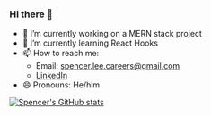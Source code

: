 ### Hi there 👋

- 🔭 I’m currently working on a MERN stack project
- 🌱 I’m currently learning React Hooks
- 📫 How to reach me: 
  - Email: spencer.lee.careers@gmail.com
  - [LinkedIn](https://www.linkedin.com/in/spencer-lee-693335186/)
- 😄 Pronouns: He/him


<!--
**Spencer-JLee/Spencer-JLee** is a ✨ _special_ ✨ repository because its `README.md` (this file) appears on your GitHub profile.

Here are some ideas to get you started:
- ⚡ Fun fact: ...

-->

[![Spencer's GitHub stats](https://github-readme-stats.vercel.app/api?username=Spencer-JLee)](https://github.com/anuraghazra/github-readme-stats)
